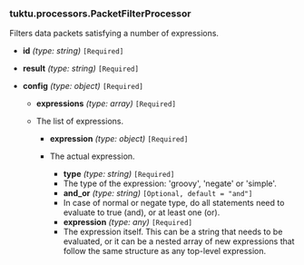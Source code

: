 ### tuktu.processors.PacketFilterProcessor
Filters data packets satisfying a number of expressions.

  * **id** *(type: string)* `[Required]`

  * **result** *(type: string)* `[Required]`

  * **config** *(type: object)* `[Required]`

    * **expressions** *(type: array)* `[Required]`
    - The list of expressions.

      * **expression** *(type: object)* `[Required]`
      - The actual expression.

        * **type** *(type: string)* `[Required]`
        - The type of the expression: 'groovy', 'negate' or 'simple'.

        * **and_or** *(type: string)* `[Optional, default = "and"]`
        - In case of normal or negate type, do all statements need to evaluate to true (and), or at least one (or).

        * **expression** *(type: any)* `[Required]`
        - The expression itself. This can be a string that needs to be evaluated, or it can be a nested array of new expressions that follow the same structure as any top-level expression.

